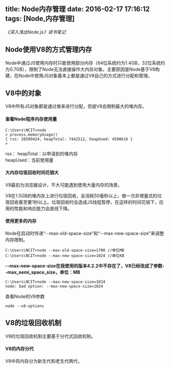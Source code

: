 title: Node内存管理
date: 2016-02-17 17:16:12
tags: [Node,内存管理]
---

*《深入浅出Node.js》读书笔记*

## Node使用V8的方式管理内存 ##

Node中通过JS使用内存时只能使用部分内存（64位系统约为1.4GB，32位系统约为0.7GB），限制了Node无法直接操作大内存对象。主要原因是Node基于V8构建，在Node中使用JS对象基本上都是通过V8自己的方式进行分配和管理。

## V8中的对象 ##

V8中所有JS对象都是通过堆来进行分配，但是V8会限制最大的堆内存。

#### 查看Node程序内存使用量 ####

```
C:\Users\NCIT>node
> process.memoryUsage()
{ rss: 26599424, heapTotal: 7442512, heapUsed: 4500616 }
>
```
rss：
heapTotal：以申请到的堆内存  
heapUsed：当前使用量  

#### 大内存垃圾回收时间花销大 ####

V8最初为浏览器设计，不大可能遇到使用大量内存的场景。  

V8在1.5GB的堆内存上进行垃圾回收，会消耗50毫秒以上，做一次非增量式的垃圾回收甚至要1秒以上。垃圾回收时会造成JS线程暂停，在这样的时间花销下，应用的性能和响应能力会直线下降。

#### 使用更多的内存 ####

Node在启动时传递“--max-old-space-size”和“--max-new-space-size”来调整内存限制。

```
C:\Users\NCIT>node --max-old-space-size=1700 //单位MB
C:\Users\NCIT>node --max-new-space-size=1024 //单位KB
```
**--max-new-space-size在我使用的版本4.2.2中不存在了，V8已经改成了参数--max_semi_space_size，单位：MB**
```
C:\Users\NCIT>node --max-new-space-size=1024
node: bad option: --max-new-space-size=1024
```

查看Node的V8参数
```
node --v8-options 
```

## V8的垃圾回收机制 ##

V8的垃圾回收机制主要基于分代式回收机制。

#### V8的内存分代 ####

V8中将内存分为新生代和老生代两代，